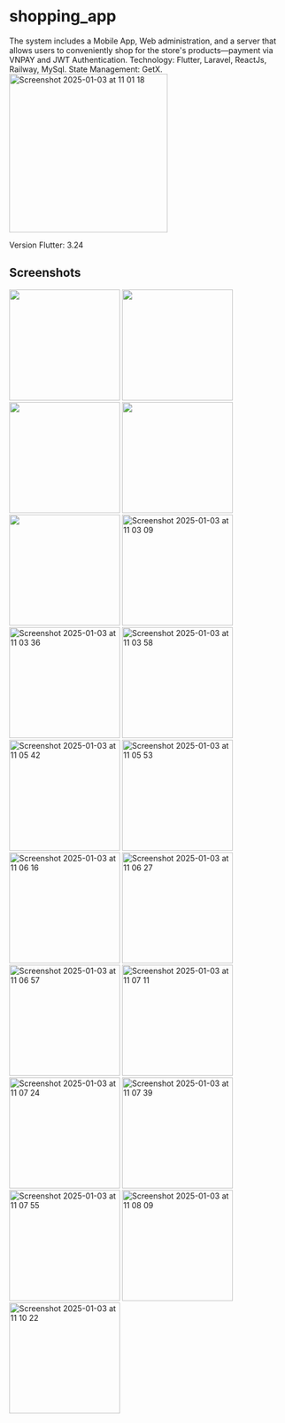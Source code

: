 # shopping_app
The system includes a Mobile App, Web administration, and a server that allows users to conveniently shop for the store's products—payment via VNPAY and JWT Authentication.
Technology: Flutter, Laravel, ReactJs, Railway, MySql.
State Management: GetX.
<img width="286" alt="Screenshot 2025-01-03 at 11 01 18" src="https://github.com/user-attachments/assets/aac0d028-98d1-4736-aa20-4b8fd11a3ab2" />

Version Flutter: 3.24
## Screenshots
<img src="https://github.com/user-attachments/assets/f4d1cf5a-04f8-4de3-accf-8af87a1555f5" width="200" />
<img src="https://github.com/user-attachments/assets/47486fe7-6f25-462e-93a8-c9918aee0e47" width="200" />
<img src="https://github.com/user-attachments/assets/29c32157-46da-4e05-a93f-a21538bd3603" width="200" />
<img src="https://github.com/user-attachments/assets/aac0d028-98d1-4736-aa20-4b8fd11a3ab2" width="200" />
<img width="200" src="https://github.com/user-attachments/assets/90f0347f-4ea7-49dc-905d-a1670e8766d4" />
<img width="200" alt="Screenshot 2025-01-03 at 11 03 09" src="https://github.com/user-attachments/assets/a5d1744c-f4ac-4d32-8b94-e220eae0600f" />
<img width="200" alt="Screenshot 2025-01-03 at 11 03 36" src="https://github.com/user-attachments/assets/af09b538-c8f6-4c24-83e6-43b40898dbd6" />
<img width="200" alt="Screenshot 2025-01-03 at 11 03 58" src="https://github.com/user-attachments/assets/bbef3a9a-af7a-4a02-9a2c-9fc00930fb34" />
<img width="200" alt="Screenshot 2025-01-03 at 11 05 42" src="https://github.com/user-attachments/assets/902eebf4-fe06-4a65-ab01-a0902a7f9bd3" />
<img width="200" alt="Screenshot 2025-01-03 at 11 05 53" src="https://github.com/user-attachments/assets/6147ba4a-734a-4eb1-ac28-b9e0fb9d5871" />
<img width="200" alt="Screenshot 2025-01-03 at 11 06 16" src="https://github.com/user-attachments/assets/b39eb2db-3a4a-486c-a585-90cd9170547e" />
<img width="200" alt="Screenshot 2025-01-03 at 11 06 27" src="https://github.com/user-attachments/assets/965a92d8-919e-4792-a696-0b69c18315eb" />
<img width="200" alt="Screenshot 2025-01-03 at 11 06 57" src="https://github.com/user-attachments/assets/a472b54a-d705-4fa8-9122-d83b9e09259c" />
<img width="200" alt="Screenshot 2025-01-03 at 11 07 11" src="https://github.com/user-attachments/assets/0afebd67-e27c-4fc8-bfcd-d9f1af59ae40" />
<img width="200" alt="Screenshot 2025-01-03 at 11 07 24" src="https://github.com/user-attachments/assets/28f1eb3c-df23-4805-83cf-9c92c87d8d37" />
<img width="200" alt="Screenshot 2025-01-03 at 11 07 39" src="https://github.com/user-attachments/assets/814817ea-986f-4bec-a224-6939cfe2ccdd" />
<img width="200" alt="Screenshot 2025-01-03 at 11 07 55" src="https://github.com/user-attachments/assets/f99c2e22-23f5-461e-87b9-1ee416170f40" />
<img width="200" alt="Screenshot 2025-01-03 at 11 08 09" src="https://github.com/user-attachments/assets/7beac7bf-d210-4bbc-9894-60dbbbe35c74" />
<img width="200" alt="Screenshot 2025-01-03 at 11 10 22" src="https://github.com/user-attachments/assets/d48748f4-33cb-41ea-ac2c-52cf57217677" />
